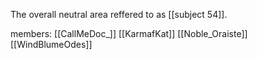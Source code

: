 The overall neutral area reffered to as [[subject 54]]. 

members:
	[[CallMeDoc_]]
	[[KarmafKat]]
	[[Noble_Oraiste]]
	[[WindBlumeOdes]]
	